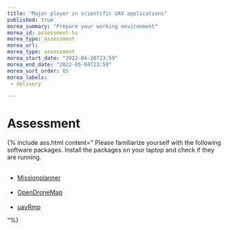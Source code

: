 ```yaml
---
title: "Major player in scientific UAV applications"
published: true
morea_summary: "Prepare your working environment"
morea_id: assessment-hs
morea_type: assessment
morea_url: 
morea_type: assessment
morea_start_date: "2022-04-20T23:59"
morea_end_date: "2022-05-04T23:59"
morea_sort_order: 05
morea_labels:
 - delivery

---
```


# Assessment


{% include ass.html content="
Please familiarize yourself with the following software packages. Install the packages on your laptop and check if they are running.<br><br> 

- [Missionplanner](https://ardupilot.org/planner/)<br><br>
- [OpenDroneMap](https://www.opendronemap.org/)<br><br>
- [uavRmp](https://gisma.github.io/uavRmp/)

"%}